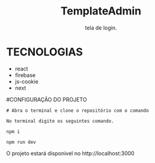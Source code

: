 <h1 align="center">TemplateAdmin</h1>

<p align="center">tela de login.

</p>

# TECNOLOGIAS 
<ul>
  <li>react</li>
  <li>firebase</li>
  <li>js-cookie</li>
  <li>next</li>
  
</ul>


#CONFIGURAÇÃO DO PROJETO
```
# Abra o terminal e clone o repositório com o comando

No terminal digite os seguintes comando.

npm i

npm run dev
```
<span>O projeto estará disponivel no  http://localhost:3000</span>
